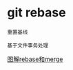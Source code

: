 # git rebase
    重置基线

    基于文件事务处理

[图解rebase和merge](https://blog.csdn.net/qq8427003/article/details/64921010)
